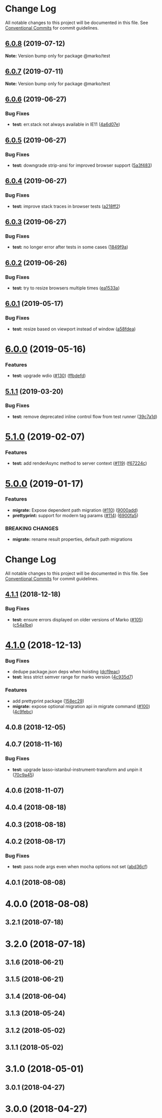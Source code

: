 # Change Log

All notable changes to this project will be documented in this file.
See [Conventional Commits](https://conventionalcommits.org) for commit guidelines.

## [6.0.8](https://github.com/marko-js/cli/compare/@marko/test@6.0.7...@marko/test@6.0.8) (2019-07-12)

**Note:** Version bump only for package @marko/test





## [6.0.7](https://github.com/marko-js/cli/compare/@marko/test@6.0.6...@marko/test@6.0.7) (2019-07-11)

**Note:** Version bump only for package @marko/test





## [6.0.6](https://github.com/marko-js/cli/compare/@marko/test@6.0.5...@marko/test@6.0.6) (2019-06-27)


### Bug Fixes

* **test:** err.stack not always available in IE11 ([4a6d07e](https://github.com/marko-js/cli/commit/4a6d07e))





## [6.0.5](https://github.com/marko-js/cli/compare/@marko/test@6.0.4...@marko/test@6.0.5) (2019-06-27)


### Bug Fixes

* **test:** downgrade strip-ansi for improved browser support ([5a3f483](https://github.com/marko-js/cli/commit/5a3f483))





## [6.0.4](https://github.com/marko-js/cli/compare/@marko/test@6.0.3...@marko/test@6.0.4) (2019-06-27)


### Bug Fixes

* **test:** improve stack traces in browser tests ([a218ff2](https://github.com/marko-js/cli/commit/a218ff2))





## [6.0.3](https://github.com/marko-js/cli/compare/@marko/test@6.0.2...@marko/test@6.0.3) (2019-06-27)


### Bug Fixes

* **test:** no longer error after tests in some cases ([1849f9a](https://github.com/marko-js/cli/commit/1849f9a))





## [6.0.2](https://github.com/marko-js/cli/compare/@marko/test@6.0.1...@marko/test@6.0.2) (2019-06-26)


### Bug Fixes

* **test:** try to resize browsers multiple times ([ea1533a](https://github.com/marko-js/cli/commit/ea1533a))





## [6.0.1](https://github.com/marko-js/cli/compare/@marko/test@6.0.0...@marko/test@6.0.1) (2019-05-17)


### Bug Fixes

* **test:** resize based on viewport instead of window ([a58fdea](https://github.com/marko-js/cli/commit/a58fdea))





# [6.0.0](https://github.com/marko-js/cli/compare/@marko/test@5.1.1...@marko/test@6.0.0) (2019-05-16)


### Features

* **test:** upgrade wdio ([#130](https://github.com/marko-js/cli/issues/130)) ([ffbdefd](https://github.com/marko-js/cli/commit/ffbdefd))





## [5.1.1](https://github.com/marko-js/cli/compare/@marko/test@5.1.0...@marko/test@5.1.1) (2019-03-20)


### Bug Fixes

* **test:** remove deprecated inline control flow from test runner ([39c7a1d](https://github.com/marko-js/cli/commit/39c7a1d))





# [5.1.0](https://github.com/marko-js/cli/compare/@marko/test@5.0.0...@marko/test@5.1.0) (2019-02-07)


### Features

* **test:** add renderAsync method to server context ([#119](https://github.com/marko-js/cli/issues/119)) ([f67224c](https://github.com/marko-js/cli/commit/f67224c))





<a name="5.0.0"></a>
# [5.0.0](https://github.com/marko-js/cli/compare/@marko/test@4.1.1...@marko/test@5.0.0) (2019-01-17)


### Features

* **migrate:** Expose dependent path migration ([#110](https://github.com/marko-js/cli/issues/110)) ([9000add](https://github.com/marko-js/cli/commit/9000add))
* **prettyprint:** support for modern tag params ([#114](https://github.com/marko-js/cli/issues/114)) ([6900fa5](https://github.com/marko-js/cli/commit/6900fa5))


### BREAKING CHANGES

* **migrate:** rename result properties, default path migrations




# Change Log

All notable changes to this project will be documented in this file.
See [Conventional Commits](https://conventionalcommits.org) for commit guidelines.

## [4.1.1](https://github.com/marko-js/cli/compare/@marko/test@4.1.0...@marko/test@4.1.1) (2018-12-18)


### Bug Fixes

* **test:** ensure errors displayed on older versions of Marko ([#105](https://github.com/marko-js/cli/issues/105)) ([c54a1be](https://github.com/marko-js/cli/commit/c54a1be))





# [4.1.0](https://github.com/marko-js/cli/compare/@marko/test@4.0.8...@marko/test@4.1.0) (2018-12-13)


### Bug Fixes

* dedupe package.json deps when hoisting ([dcf9eac](https://github.com/marko-js/cli/commit/dcf9eac))
* **test:** less strict semver range for marko version ([4c935d7](https://github.com/marko-js/cli/commit/4c935d7))


### Features

* add prettyprint package ([158ec29](https://github.com/marko-js/cli/commit/158ec29))
* **migrate:** expose optional migration api in migrate command ([#100](https://github.com/marko-js/cli/issues/100)) ([4c9febc](https://github.com/marko-js/cli/commit/4c9febc))





## 4.0.8 (2018-12-05)



## 4.0.7 (2018-11-16)


### Bug Fixes

* **test:** upgrade lasso-istanbul-instrument-transform and unpin it ([70c9a45](https://github.com/marko-js/cli/commit/70c9a45))



## 4.0.6 (2018-11-07)



## 4.0.4 (2018-08-18)



## 4.0.3 (2018-08-18)



## 4.0.2 (2018-08-17)


### Bug Fixes

* **test:** pass node args even when mocha options not set ([abd36cf](https://github.com/marko-js/cli/commit/abd36cf))



## 4.0.1 (2018-08-08)



# 4.0.0 (2018-08-08)



## 3.2.1 (2018-07-18)



# 3.2.0 (2018-07-18)



## 3.1.6 (2018-06-21)



## 3.1.5 (2018-06-21)



## 3.1.4 (2018-06-04)



## 3.1.3 (2018-05-24)



## 3.1.2 (2018-05-02)



## 3.1.1 (2018-05-02)



# 3.1.0 (2018-05-01)



## 3.0.1 (2018-04-27)



# 3.0.0 (2018-04-27)
